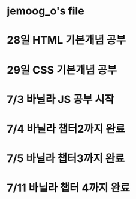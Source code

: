 # jemoog_o's file
# 28일 HTML 기본개념 공부
# 29일 CSS 기본개념 공부
# 7/3 바닐라 JS 공부 시작 
# 7/4 바닐라 챕터2까지 완료
# 7/5 바닐라 챕터3까지 완료
# 7/11 바닐라 챕터 4까지 완료